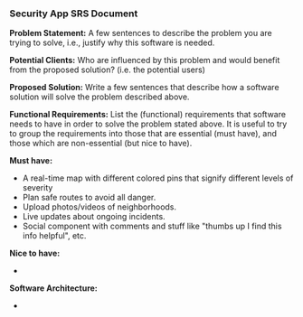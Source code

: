 ### Security App SRS Document

**Problem Statement:** A few sentences to describe the problem you are trying to solve, i.e., justify why this software is needed.



**Potential Clients:** Who are influenced by this problem and would benefit from the proposed solution? (i.e. the potential users)



**Proposed Solution:** Write a few sentences that describe how a software solution will solve the problem described above.



**Functional Requirements:** List the (functional) requirements that software needs to have in order to solve the problem stated above. It is useful to try to group the requirements into those that are essential (must have), and those which are non-essential (but nice to have).



**Must have:**
    
- A real-time map with different colored pins that signify different levels of severity
- Plan safe routes to avoid all danger.
- Upload photos/videos of neighborhoods.
- Live updates about ongoing incidents.
- Social component with comments and stuff like "thumbs up I find this info helpful", etc.

**Nice to have:**

-

**Software Architecture:**

-